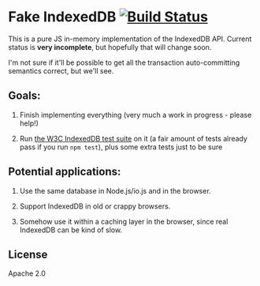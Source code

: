 # Fake IndexedDB [![Build Status](https://travis-ci.org/dumbmatter/fakeIndexedDB.svg?branch=master)](https://travis-ci.org/dumbmatter/fakeIndexedDB)

This is a pure JS in-memory implementation of the IndexedDB API. Current status is **very incomplete**, but hopefully that will change soon.

I'm not sure if it'll be possible to get all the transaction auto-committing semantics correct, but we'll see.

## Goals:

1. Finish implementing everything (very much a work in progress - please help!)

2. Run [the W3C IndexedDB test suite](https://github.com/w3c/web-platform-tests/tree/master/IndexedDB) on it (a fair amount of tests already pass if you run `npm test`), plus some extra tests just to be sure

## Potential applications:

1. Use the same database in Node.js/io.js and in the browser.

2. Support IndexedDB in old or crappy browsers.

3. Somehow use it within a caching layer in the browser, since real IndexedDB can be kind of slow.

## License

Apache 2.0
